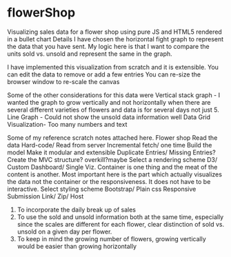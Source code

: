 flowerShop
==========

Visualizing sales data for a flower shop using pure JS and HTML5 rendered in a bullet chart
Details
I have chosen the horizontal fight graph to represent the data that you have sent. My logic here is that I want to compare the units sold vs. unsold and represent the same in the graph.

I have implemented this visualization from scratch and it is extensible. 
You can edit the data to remove or add a few entries
You can re-size the browser window to re-scale the canvas

Some of the other considerations for this data were
Vertical stack graph - I wanted the graph to grow vertically and not horizontally when there are several different varieties of flowers and data is for several days not just 5.
Line Graph - Could not show the unsold data information well
Data Grid Visualization- Too many numbers and text


Some of my reference scratch notes attached here.
Flower shop
Read the data
Hard-code/ Read from server
Incremental fetch/ one time
Build the model
Make it modular and extensible
Duplicate Entries/ Missing Entries?
Create the MVC structure? overkill?maybe
Select a rendering scheme 
D3/ Custom
Dashboard/ Single Viz.
Container is one thing and the meat of the content is another. Most important here is the part which actually visualizes the data not the container or the responsiveness. It does not have to be interactive. 
Select styling scheme
Bootstrap/ Plain css
Responsive
Submission
Link/ Zip/ Host


1. To incorporate the daily break up of sales
2. To use the sold and unsold information both at the same time, especially since the scales are different for each flower, clear distinction of sold vs. unsold on a given day per flower.
3. To keep in mind the growing number of flowers, growing vertically would be easier than growing horizontally
